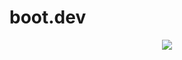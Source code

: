# boot.dev
<p align="center">
  <img src="https://api.boot.dev/v1/users/public/075a6f9b-ffa7-4043-8b98-fd1d6f83ec78/thumbnail" >
</p>
